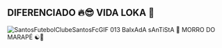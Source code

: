 ## DIFERENCIADO 🔥😎 VIDA LOKA 🎤

![SantosFutebolClubeSantosFcGIF](https://github.com/user-attachments/assets/f6aefca8-4dc2-4594-8024-db5cc472b30f)
013 BaIxAdA sAnTiStA  📌 MORRO DO MARAPÉ ☯️🤘

